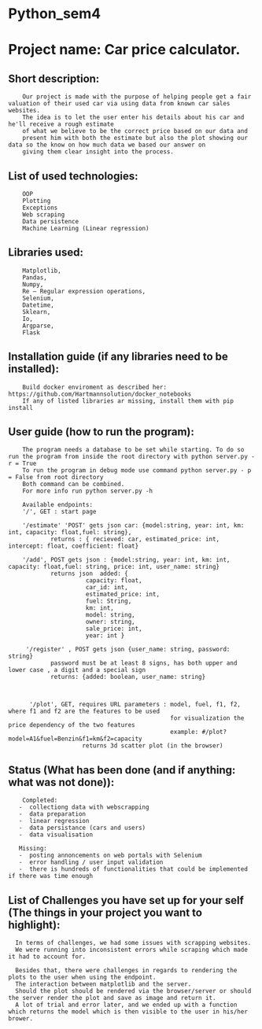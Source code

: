 # Python_sem4



  # Project name: Car price calculator. 
    
   ## Short description:
        Our project is made with the purpose of helping people get a fair valuation of their used car via using data from known car sales websites.
        The idea is to let the user enter his details about his car and he'll receive a rough estimate
        of what we believe to be the correct price based on our data and
        present him with both the estimate but also the plot showing our data so the know on how much data we based our answer on 
        giving them clear insight into the process.
    
    
   ## List of used technologies:
        OOP
        Plotting
        Exceptions
        Web scraping
        Data persistence
        Machine Learning (Linear regression)

   ## Libraries used:
        Matplotlib,
        Pandas,
        Numpy,
        Re — Regular expression operations,
        Selenium,
        Datetime,
        Sklearn,
        Io, 
        Argparse,
        Flask
    
   ## Installation guide (if any libraries need to be installed):
        Build docker enviroment as described her: https://github.com/Hartmannsolution/docker_notebooks
        If any of listed libraries ar missing, install them with pip install
    
    
   ## User guide (how to run the program):
        The program needs a database to be set while starting. To do so run the program from inside the root directory with python server.py - r = True
        To run the program in debug mode use command python server.py - p = False from root directory
        Both command can be combined. 
        For more info run python server.py -h
        
        Available endpoints:
        '/', GET : start page
        
        '/estimate' 'POST' gets json car: {model:string, year: int, km: int, capacity: float,fuel: string},
                returns : { recieved: car, estimated_price: int, intercept: float, coefficient: float}
         
        '/add', POST gets json : {model:string, year: int, km: int, capacity: float,fuel: string, price: int, user_name: string}
                returns json  added: {
                          capacity: float,
                          car_id: int, 
                          estimated_price: int,
                          fuel: String, 
                          km: int,  
                          model: string, 
                          owner: string, 
                          sale_price: int, 
                          year: int }
                          
         '/register' , POST gets json {user_name: string, password: string} 
                password must be at least 8 signs, has both upper and lower case , a digit and a special sign
                returns: {added: boolean, user_name: string}
                
                
                
          '/plot', GET, requires URL parameters : model, fuel, f1, f2, where f1 and f2 are the features to be used 
                                                  for visualization the price dependency of the two features
                                                  example: #/plot?model=A1&fuel=Benzin&f1=km&f2=capacity
                         returns 3d scatter plot (in the browser)

                
          
           
    
   ## Status (What has been done (and if anything: what was not done)):
        Completed:
       -  collectiong data with webscrapping
       -  data preparation
       -  linear regression
       -  data persistance (cars and users)
       -  data visualisation
       
       Missing:
       -  posting annoncements on web portals with Selenium
       -  error handling / user input validation
       -  there is hundreds of functionalities that could be implemented if there was time enough
       
    
   ## List of Challenges you have set up for your self (The things in your project you want to highlight):

      In terms of challenges, we had some issues with scrapping websites. 
      We were running into inconsistent errors while scraping which made it had to account for.
      
      Besides that, there were challenges in regards to rendering the plots to the user when using the endpoint. 
      The interaction between matplotlib and the server. 
      Should the plot should be rendered via the browser/server or should the server render the plot and save as image and return it.
      A lot of trial and error later, and we ended up with a function which returns the model which is then visible to the user in his/her brower.
